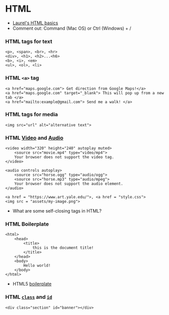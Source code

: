 # HTML

- [Laurel's HTML basics](https://www.youtube.com/watch?v=CkzbI1Tv_rQ)
- Comment out: Command (Mac OS) or Ctrl (Windows) + /

### HTML tags for text

```
<p>, <span>, <br>, <hr>
<div>, <h1>, <h2>...<h6> 
<b>, <i>, <em>
<ul>, <ol>, <li>
```

### HTML `<a>` tag
```
<a href="maps.google.com"> Get direction from Google Maps!</a>
<a href="maps.google.com" target="_blank"> This will pop up from a new tab </a>
<a href="mailto:example@gmail.com"> Send me a walk! </a>
```

### HTML tags for media
```
<img src="url" alt="alternative text">
```

### HTML [Video](https://www.w3schools.com/html/html5_video.asp) and [Audio](https://www.w3schools.com/html/html5_audio.asp)

```
<video width="320" height="240" autoplay muted>
    <source src="movie.mp4" type="video/mp4">
    Your browser does not support the video tag.
</video>
```
```
<audio controls autoplay>
    <source src="horse.ogg" type="audio/ogg">
    <source src="horse.mp3" type="audio/mpeg">
    Your browser does not support the audio element.
</audio>
```

```
<a href = "https://www.art.yale.edu/">, <a href = "style.css">
<img src = "assets/my-image.png">
```
- What are some self-closing tags in HTML?

### HTML Boilerplate
```
<html>
    <head>
        <title> 
            this is the document title!
        </title>
    </head>
    <body> 
        Hello world!
    </body>
</html>
```
- HTML5 [boilerplate](https://www.freecodecamp.org/news/basic-html5-template-boilerplate-code-example/)

### HTML [`class`](https://developer.mozilla.org/en-US/docs/Web/HTML/Global_attributes/class) and [`id`](https://developer.mozilla.org/en-US/docs/Web/HTML/Global_attributes/id)

```
<div class="section" id="banner"></div>
```